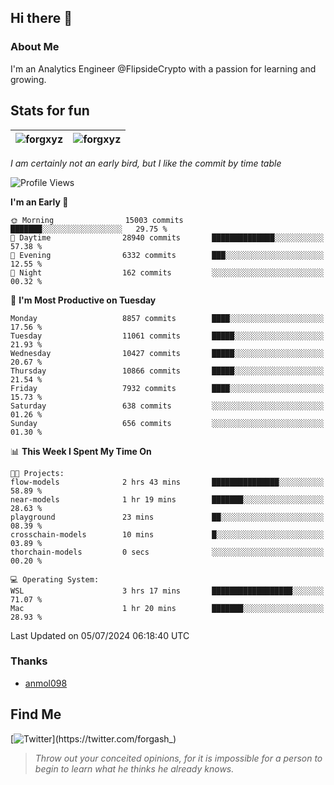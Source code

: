 ## Hi there 👋

### About Me

I'm an Analytics Engineer @FlipsideCrypto with a passion for learning and growing.
  
## Stats for fun

| <img align="center" src="https://github-readme-streak-stats.herokuapp.com/?user=forgxyz&theme=tokyonight" alt="forgxyz" /> | <img align="center" src="https://github-readme-stats.vercel.app/api?username=forgxyz&theme=tokyonight&show_icons=true" alt="forgxyz" /> |
| ------------- |------------- |

*I am certainly not an early bird, but I like the commit by time table*  

<!--START_SECTION:waka-->
![Profile Views](http://img.shields.io/badge/Profile%20Views-0-blue)

**I'm an Early 🐤** 

```text
🌞 Morning                15003 commits       ███████░░░░░░░░░░░░░░░░░░   29.75 % 
🌆 Daytime                28940 commits       ██████████████░░░░░░░░░░░   57.38 % 
🌃 Evening                6332 commits        ███░░░░░░░░░░░░░░░░░░░░░░   12.55 % 
🌙 Night                  162 commits         ░░░░░░░░░░░░░░░░░░░░░░░░░   00.32 % 
```
📅 **I'm Most Productive on Tuesday** 

```text
Monday                   8857 commits        ████░░░░░░░░░░░░░░░░░░░░░   17.56 % 
Tuesday                  11061 commits       █████░░░░░░░░░░░░░░░░░░░░   21.93 % 
Wednesday                10427 commits       █████░░░░░░░░░░░░░░░░░░░░   20.67 % 
Thursday                 10866 commits       █████░░░░░░░░░░░░░░░░░░░░   21.54 % 
Friday                   7932 commits        ████░░░░░░░░░░░░░░░░░░░░░   15.73 % 
Saturday                 638 commits         ░░░░░░░░░░░░░░░░░░░░░░░░░   01.26 % 
Sunday                   656 commits         ░░░░░░░░░░░░░░░░░░░░░░░░░   01.30 % 
```


📊 **This Week I Spent My Time On** 

```text
🐱‍💻 Projects: 
flow-models              2 hrs 43 mins       ███████████████░░░░░░░░░░   58.89 % 
near-models              1 hr 19 mins        ███████░░░░░░░░░░░░░░░░░░   28.63 % 
playground               23 mins             ██░░░░░░░░░░░░░░░░░░░░░░░   08.39 % 
crosschain-models        10 mins             █░░░░░░░░░░░░░░░░░░░░░░░░   03.89 % 
thorchain-models         0 secs              ░░░░░░░░░░░░░░░░░░░░░░░░░   00.20 % 

💻 Operating System: 
WSL                      3 hrs 17 mins       ██████████████████░░░░░░░   71.07 % 
Mac                      1 hr 20 mins        ███████░░░░░░░░░░░░░░░░░░   28.93 % 
```


 Last Updated on 05/07/2024 06:18:40 UTC
<!--END_SECTION:waka-->

### Thanks
 - [anmol098](https://github.com/anmol098/waka-readme-stats/)
  
## Find Me
[![Twitter](https://img.shields.io/twitter/url/https/twitter.com/forgash_.svg?style=social&label=Follow%20%40forgash_)](https://twitter.com/forgash_)


> *Throw out your conceited opinions, for it is impossible for a person to begin to learn what he thinks he already knows.* 
